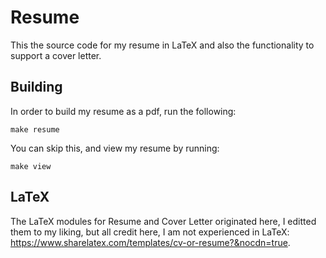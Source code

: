 # Resume
This the source code for my resume in LaTeX and also the functionality to support a cover letter.

## Building
In order to build my resume as a pdf, run the following:
```
make resume
```

You can skip this, and view my resume by running:
```
make view
```

## LaTeX
The LaTeX modules for Resume and Cover Letter originated here, I editted them to my liking, but all credit here, I am not experienced in LaTeX:
https://www.sharelatex.com/templates/cv-or-resume?&nocdn=true.
